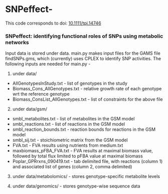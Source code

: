 # SNPeffect-

This code corresponds to doi: [10.1111/tpj.14746](https://onlinelibrary.wiley.com/doi/full/10.1111/tpj.14746)

### SNPeffect: identifying functional roles of SNPs using metabolic networks

Input data is stored under data. main.py makes input files for the GAMS file findSNPs.gms, which (currently) uses CPLEX to identify SNP activities. The following inputs are needed for main.py - 

1) under data/
- AllGenotypesInStudy.txt - list of genotypes in the study
- Biomass_Cons_AllGenotypes.txt - relative growth rate of each genotype wrt the reference genotype
- Biomass_ConsList_AllGenotypes.txt - list of constraints for the above file


2) under data/gsm/
- smbl_metabolites.txt - list of metabolites in the GSM model
- smbl_reactions.txt - list of reactions in the GSM model
- smbl_reaction_bounds.txt - reaction bounds for reactions in the GSM model
- smbl_sij.txt - stoichiometric matrix from the GSM model
- FVA.txt - FVA results using nutrients from medium.txt
- maxbiomass_pFBA_FVA.txt - FVA results at maximal biomass value, followed by total flux limited to pFBA value at maximal biomass
- Poplar_GPRrxns_090419.txt - tab delimited file, with reactions (column 1) and associated list of genes (column 2, comma delimited)

3) under data/metabolomics/  - stores genotype-specific metabolite levels

4) under data/genomics/ - stores genotype-wise sequence data
